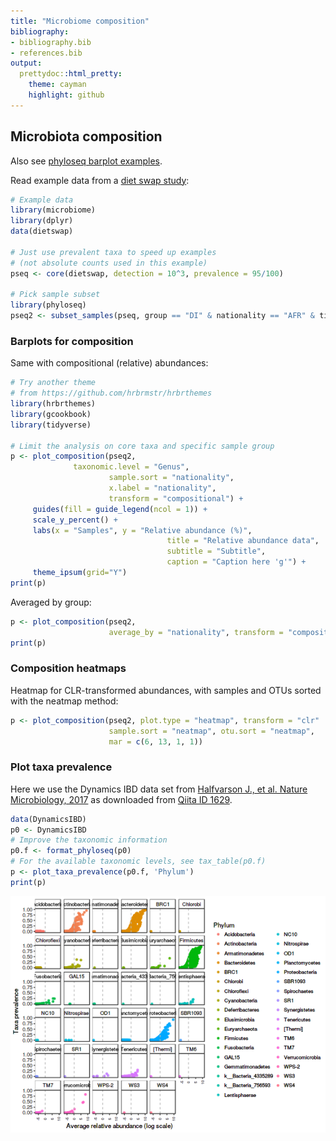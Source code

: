 ```yaml
---
title: "Microbiome composition"
bibliography: 
- bibliography.bib
- references.bib
output: 
  prettydoc::html_pretty:
    theme: cayman
    highlight: github
---
```

  <!--
  %\VignetteEngine{knitr::rmarkdown}
  %\VignetteIndexEntry{microbiome tutorial - composition}
  %\usepackage[utf8]{inputenc}
  %\VignetteEncoding{UTF-8}  
-->
  
  
## Microbiota composition
  

Also see [phyloseq barplot examples](http://joey711.github.io/phyloseq/plot_bar-examples.html).
  
Read example data from a [diet swap study](http://dx.doi.org/10.1038/ncomms7342):
  

```r
# Example data
library(microbiome)
library(dplyr)
data(dietswap)

# Just use prevalent taxa to speed up examples
# (not absolute counts used in this example)
pseq <- core(dietswap, detection = 10^3, prevalence = 95/100)

# Pick sample subset
library(phyloseq)
pseq2 <- subset_samples(pseq, group == "DI" & nationality == "AFR" & timepoint.within.group == 1)
```

### Barplots for composition

Same with compositional (relative) abundances:
  

```r
# Try another theme
# from https://github.com/hrbrmstr/hrbrthemes
library(hrbrthemes)
library(gcookbook)
library(tidyverse)

# Limit the analysis on core taxa and specific sample group
p <- plot_composition(pseq2,
		      taxonomic.level = "Genus",
                      sample.sort = "nationality",
                      x.label = "nationality",
                      transform = "compositional") +
     guides(fill = guide_legend(ncol = 1)) +
     scale_y_percent() +
     labs(x = "Samples", y = "Relative abundance (%)",
                                   title = "Relative abundance data",
                                   subtitle = "Subtitle",
                                   caption = "Caption here 'g'") + 
     theme_ipsum(grid="Y")
print(p)  
```


Averaged by group:
  

```r
p <- plot_composition(pseq2,
                      average_by = "nationality", transform = "compositional")
print(p)
```



### Composition heatmaps


Heatmap for CLR-transformed abundances, with samples and OTUs sorted with the neatmap method:
  

```r
p <- plot_composition(pseq2, plot.type = "heatmap", transform = "clr"
                      sample.sort = "neatmap", otu.sort = "neatmap",
                      mar = c(6, 13, 1, 1))
```



### Plot taxa prevalence

Here we use the Dynamics IBD data set from [Halfvarson J., et al. Nature Microbiology, 2017](http://www.nature.com/articles/nmicrobiol20174) as downloaded from [Qiita ID 1629](https://qiita.ucsd.edu/study/description/1629). 


```r
data(DynamicsIBD)
p0 <- DynamicsIBD
# Improve the taxonomic information
p0.f <- format_phyloseq(p0)
# For the available taxonomic levels, see tax_table(p0.f)
p <- plot_taxa_prevalence(p0.f, 'Phylum')
print(p)
```

![plot of chunk unnamed-chunk-1](figure/unnamed-chunk-1-1.png)

